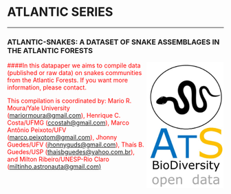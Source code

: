 # ATLANTIC SERIES
--------------------------------------------------------
### **ATLANTIC-SNAKES: A DATASET OF SNAKE ASSEMBLAGES IN THE  ATLANTIC FORESTS**

<font color="red"><img align="right" width="180" src="ats_v02_snakes1.jpg">

####In this datapaper we aims to compile data (published or raw data) on snakes communities from the Atlantic Forests. If you want more information, please contact.

This compilation is coordinated by: Mario R. Moura/Yale University ([mariormoura@gmail.com](mailto:mariormoura@gmail.com)), Henrique C. Costa/UFMG ([ccostah@gmail.com](mailto:ccostah@gmail.com)), Marco Antônio Peixoto/UFV ([marco.peixotom@gmail.com](mailto:marco.peixotom@gmail.com)), Jhonny Guedes/UFV ([jhonnyguds@gmail.com](mailto:jhonnyguds@gmail.com)), Thaís B. Guedes/USP ([thaisbguedes@yahoo.com.br](mailto:thaisbguedes@yahoo.com.br)), and Milton Ribeiro/UNESP-Rio Claro ([miltinho.astronauta@gmail.com)](mailto:miltinho.astronauta@gmail.com)




